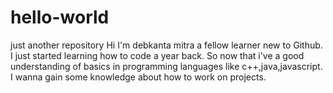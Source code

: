 # hello-world
just another repository
Hi I'm debkanta mitra a fellow learner new to Github. I just started learning how to code a year back. So now that i've a good understanding of basics in programming languages like c++,java,javascript. I wanna gain some knowledge about how to work on projects.
